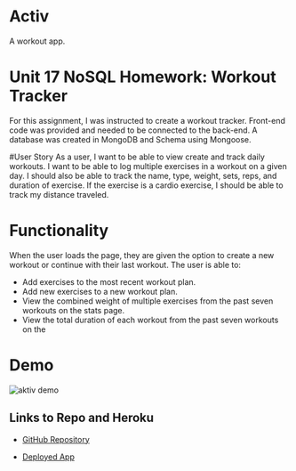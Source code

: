 # Activ
A workout app.

# Unit 17 NoSQL Homework: Workout Tracker

For this assignment, I was instructed to create a workout tracker. Front-end code was provided and needed to be connected to the back-end. A database was created in MongoDB and Schema using Mongoose.

#User Story
As a user, I want to be able to view create and track daily workouts. I want to be able to log multiple exercises in a workout on a given day. I should also be able to track the name, type, weight, sets, reps, and duration of exercise. If the exercise is a cardio exercise, I should be able to track my distance traveled.

# Functionality
When the user loads the page, they are given the option to create a new workout or continue with their last workout.
The user is able to:
* Add exercises to the most recent workout plan.
* Add new exercises to a new workout plan.
* View the combined weight of multiple exercises from the past seven workouts on the stats page.
* View the total duration of each workout from the past seven workouts on the 

# Demo
![aktiv demo](../img/aktiv-demo.gif)


## Links to Repo and Heroku
* [GitHub Repository](https://github.com/sdemercurio/aktiv.git)

* [Deployed App](https://secret-forest-42254.herokuapp.com/)
